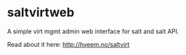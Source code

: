 saltvirtweb
===========

A simple virt mgmt admin web interface for salt and salt API.

Read about it here:
http://hveem.no/saltvirt
